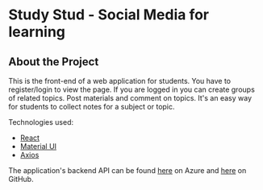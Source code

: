 # Study Stud - Social Media for learning

## About the Project

This is the front-end of a web application for students. You have to register/login to view the page. If you are logged in you can create groups of related topics. Post materials and comment on topics. It's an easy way for students to collect notes for a subject or topic.

Technologies used:

-   [React](https://reactjs.org/)
-   [Material UI](https://material-ui.com/)
-   [Axios](https://github.com/axios/axios)

The application's backend API can be found [here](https://hodaszAbel@dev.azure.com/hodaszAbel/ASP%20.NET%20-%20React%20-%20Social%20Media/_git/study-stud-api) on Azure and [here](https://github.com/dolezsariza/study-studs-api) on GitHub.
